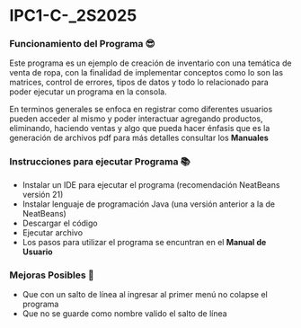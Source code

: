 # IPC1-C-_2S2025

### Funcionamiento del Programa 😎
Este programa es un ejemplo de creación de inventario con una temática de venta de ropa, con la finalidad de implementar conceptos como lo son las matrices, control de errores, tipos de datos y todo lo relacionado para poder ejecutar un programa en la consola.

En terminos generales se enfoca en registrar como diferentes usuarios pueden acceder al mismo y poder interactuar agregando productos, eliminando, haciendo ventas y algo que pueda hacer énfasis que es la generación de archivos pdf para más detalles consultar los **Manuales**

### Instrucciones para ejecutar Programa 📚
- Instalar un IDE para ejecutar el programa (recomendación NeatBeans versión 21)
- Instalar lenguaje de programación Java (una versión anterior a la de NeatBeans)
- Descargar el código
- Ejecutar archivo
- Los pasos para utilizar el programa se encuntran en el **Manual de Usuario**
### Mejoras Posibles 🔧
- Que con un salto de línea al ingresar al primer menú no colapse el programa
- Que no se guarde como nombre valido el salto de línea
